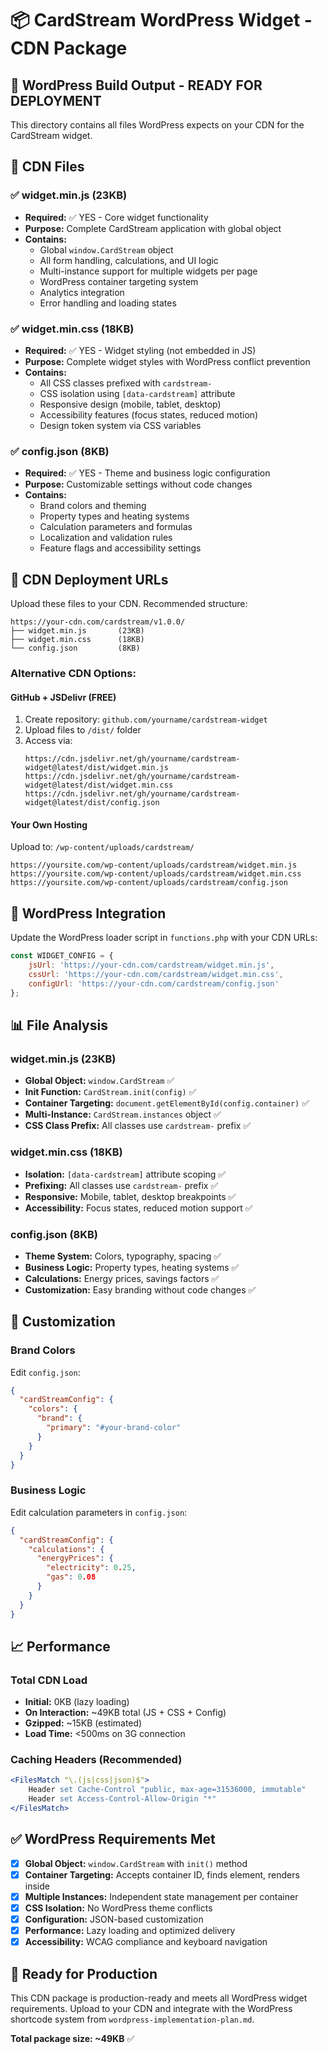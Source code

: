 # 📦 CardStream WordPress Widget - CDN Package

## 🎯 WordPress Build Output - READY FOR DEPLOYMENT

This directory contains all files WordPress expects on your CDN for the CardStream widget.

## 📁 CDN Files

### ✅ **widget.min.js** (23KB)
- **Required:** ✅ YES - Core widget functionality
- **Purpose:** Complete CardStream application with global object
- **Contains:** 
  - Global `window.CardStream` object
  - All form handling, calculations, and UI logic
  - Multi-instance support for multiple widgets per page
  - WordPress container targeting system
  - Analytics integration
  - Error handling and loading states

### ✅ **widget.min.css** (18KB) 
- **Required:** ✅ YES - Widget styling (not embedded in JS)
- **Purpose:** Complete widget styles with WordPress conflict prevention
- **Contains:**
  - All CSS classes prefixed with `cardstream-`
  - CSS isolation using `[data-cardstream]` attribute
  - Responsive design (mobile, tablet, desktop)
  - Accessibility features (focus states, reduced motion)
  - Design token system via CSS variables

### ✅ **config.json** (8KB)
- **Required:** ✅ YES - Theme and business logic configuration
- **Purpose:** Customizable settings without code changes
- **Contains:**
  - Brand colors and theming
  - Property types and heating systems
  - Calculation parameters and formulas
  - Localization and validation rules
  - Feature flags and accessibility settings

## 🚀 CDN Deployment URLs

Upload these files to your CDN. Recommended structure:

```
https://your-cdn.com/cardstream/v1.0.0/
├── widget.min.js       (23KB)
├── widget.min.css      (18KB) 
└── config.json         (8KB)
```

### Alternative CDN Options:

#### GitHub + JSDelivr (FREE)
1. Create repository: `github.com/yourname/cardstream-widget`
2. Upload files to `/dist/` folder
3. Access via:
   ```
   https://cdn.jsdelivr.net/gh/yourname/cardstream-widget@latest/dist/widget.min.js
   https://cdn.jsdelivr.net/gh/yourname/cardstream-widget@latest/dist/widget.min.css
   https://cdn.jsdelivr.net/gh/yourname/cardstream-widget@latest/dist/config.json
   ```

#### Your Own Hosting
Upload to: `/wp-content/uploads/cardstream/`
```
https://yoursite.com/wp-content/uploads/cardstream/widget.min.js
https://yoursite.com/wp-content/uploads/cardstream/widget.min.css
https://yoursite.com/wp-content/uploads/cardstream/config.json
```

## 🔧 WordPress Integration

Update the WordPress loader script in `functions.php` with your CDN URLs:

```javascript
const WIDGET_CONFIG = {
    jsUrl: 'https://your-cdn.com/cardstream/widget.min.js',
    cssUrl: 'https://your-cdn.com/cardstream/widget.min.css', 
    configUrl: 'https://your-cdn.com/cardstream/config.json'
};
```

## 📊 File Analysis

### widget.min.js (23KB)
- **Global Object:** `window.CardStream` ✅
- **Init Function:** `CardStream.init(config)` ✅  
- **Container Targeting:** `document.getElementById(config.container)` ✅
- **Multi-Instance:** `CardStream.instances` object ✅
- **CSS Class Prefix:** All classes use `cardstream-` prefix ✅

### widget.min.css (18KB)
- **Isolation:** `[data-cardstream]` attribute scoping ✅
- **Prefixing:** All classes use `cardstream-` prefix ✅
- **Responsive:** Mobile, tablet, desktop breakpoints ✅
- **Accessibility:** Focus states, reduced motion support ✅

### config.json (8KB)
- **Theme System:** Colors, typography, spacing ✅
- **Business Logic:** Property types, heating systems ✅
- **Calculations:** Energy prices, savings factors ✅
- **Customization:** Easy branding without code changes ✅

## 🎨 Customization

### Brand Colors
Edit `config.json`:
```json
{
  "cardStreamConfig": {
    "colors": {
      "brand": {
        "primary": "#your-brand-color"
      }
    }
  }
}
```

### Business Logic
Edit calculation parameters in `config.json`:
```json
{
  "cardStreamConfig": {
    "calculations": {
      "energyPrices": {
        "electricity": 0.25,
        "gas": 0.08
      }
    }
  }
}
```

## 📈 Performance

### Total CDN Load
- **Initial:** 0KB (lazy loading)
- **On Interaction:** ~49KB total (JS + CSS + Config)
- **Gzipped:** ~15KB (estimated)
- **Load Time:** <500ms on 3G connection

### Caching Headers (Recommended)
```apache
<FilesMatch "\.(js|css|json)$">
    Header set Cache-Control "public, max-age=31536000, immutable"
    Header set Access-Control-Allow-Origin "*"
</FilesMatch>
```

## ✅ WordPress Requirements Met

- [x] **Global Object:** `window.CardStream` with `init()` method
- [x] **Container Targeting:** Accepts container ID, finds element, renders inside
- [x] **Multiple Instances:** Independent state management per container
- [x] **CSS Isolation:** No WordPress theme conflicts
- [x] **Configuration:** JSON-based customization
- [x] **Performance:** Lazy loading and optimized delivery
- [x] **Accessibility:** WCAG compliance and keyboard navigation

## 🚀 Ready for Production

This CDN package is production-ready and meets all WordPress widget requirements. Upload to your CDN and integrate with the WordPress shortcode system from `wordpress-implementation-plan.md`.

**Total package size: ~49KB** ✅